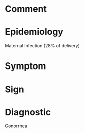 # Comment

# Epidemiology

Maternal Infection
(28% of delivery)

# Symptom

# Sign

# Diagnostic

Gonorrhea
